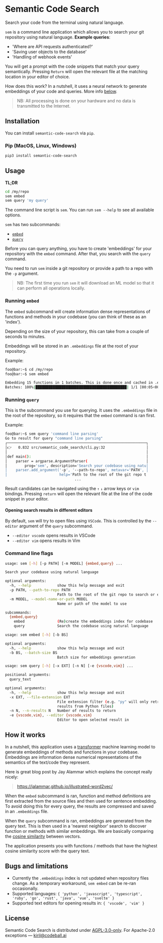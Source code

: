 # Semantic Code Search

Search your code from the terminal using natural language.

`sem` is a command line application which allows you to search your git repository using natural language. **Example queries**:

- 'Where are API requests authenticated?'
- 'Saving user objects to the database'
- 'Handling of webhook events'

You will get a prompt with the code snippets that match your query semantically. Pressing `Return` will open the relevant file at the matching location in your editor of choice.

How does this work? In a nutshell, it uses a neural network to generate embeddings of your code and queries. More info [below](#how-it-works).

> NB: All processing is done on your hardware and no data is transmitted to the Internet.

## Installation

You can install `semantic-code-search` via `pip`.

### Pip (MacOS, Linux, Windows)

```bash
pip3 install semantic-code-search
```

## Usage

**TL;DR**

```bash
cd /my/repo
sem embed
sem query 'my query'
```

The command line script is `sem`. You can run `sem --help` to see all available options.

`sem` has two subcommands:

- [`embed`](#running-embed)
- [`query`](#running-query)

Before you can query anything, you have to create 'embeddings' for your repository with the `embed` command. After that, you search with the `query` command.

You need to run `sem` inside a git repository or provide a path to a repo with the `-p` argument.

> NB: The first time you run `sem` it will download an ML model so that it can perform all operations locally.

### Running `embed`

The `embed` subcommand will create information dense representations of functions and methods in your codebase (you can think of these as an 'index').

Depending on the size of your repository, this can take from a couple of seconds to minutes.

Embeddings will be stored in an `.embeddings` file at the root of your repository.

Example:

```bash session
foo@bar:~$ cd /my/repo
foo@bar:~$ sem embed

Embedding 15 functions in 1 batches. This is done once and cached in .embeddings
Batches: 100%|██████████████████████████████████████████| 1/1 [00:05<00:00,  5.05s/it]
```

### Running `query`

This is the subcommand you use for querying. It uses the `.embeddings` file in the root of the repository, so it requires that the `embed` command is ran first.

Example:

```bash session
foo@bar:~$ sem query 'command line parsing'
Go to result for query "command line parsing"
┌────────────────────────────────────────────────────────────────┐
│👉   0.832 src/semantic_code_search/cli.py:32                   │
│                                                                │
│def main():                                                     │
│    parser = argparse.ArgumentParser(                           │
│        prog='sem', description='Search your codebase using natu│
│    parser.add_argument('-p', '--path-to-repo', metavar='PATH', │
│                        help='Path to the root of the git repo t
                                ...
```

Result candidates can be navigated using the `↑` `↓` arrow keys or `vim` bindings. Pressing `return` will open the relevant file at the line of the code snippet in your editor.

#### Opening search results in different editors

By default, `sem` will try to open files using `VSCode`. This is controlled by the `--editor` argument of the `query` subcommand.

- `--editor vscode` opens results in VSCode
- `--editor vim` opens results in Vim

### Command line flags

``` bash
usage: sem [-h] [-p PATH] [-m MODEL] {embed,query} ...

Search your codebase using natural language

optional arguments:
  -h, --help            show this help message and exit
  -p PATH, --path-to-repo PATH
                        Path to the root of the git repo to search or embed
  -m MODEL, --model-name-or-path MODEL
                        Name or path of the model to use

subcommands:
  {embed,query}
    embed               (Re)create the embeddings index for codebase
    query               Search the codebase using natural language

```

``` bash
usage: sem embed [-h] [-b BS]

optional arguments:
  -h, --help            show this help message and exit
  -b BS, --batch-size BS
                        Batch size for embeddings generation

```

``` bash
usage: sem query [-h] [-x EXT] [-n N] [-e {vscode,vim}] ...

positional arguments:
  query_text

optional arguments:
  -h, --help            show this help message and exit
  -x EXT, --file-extension EXT
                        File extension filter (e.g. "py" will only retrun
                        results from Python files)
  -n N, --n-results N   Number of results to return
  -e {vscode,vim}, --editor {vscode,vim}
                        Editor to open selected result in
```

## How it works

In a nutshell, this application uses a [transformer](https://en.wikipedia.org/wiki/Transformer_(machine_learning_model)) machine learning model to generate embeddings of methods and functions in your codebase. Embeddings are information dense numerical representations of the semantics of the text/code they represent.

Here is  great blog post by Jay Alammar which explains the concept really nicely:
> <https://jalammar.github.io/illustrated-word2vec/>

When the `embed` subcommand is ran, function and method definitions are first extracted from the source files and then used for sentence embedding. To avoid doing this for every query, the results are compressed and saved in an `.embeddings` file.

When the `query` subcommand is ran, embeddings are generated from the query text. This is then used in a 'nearest neighbor' search to discover function or methods with similar embeddings. We are basically comparing the [cosine similarity](https://en.wikipedia.org/wiki/Cosine_similarity) between vectors.

The application presents you with functions / methods that have the highest cosine similarity score with the query text.

## Bugs and limitations

- Currently the `.embeddings` index is not updated when repository files change. As a temporary workaround, `sem embed` can be re-ran occasionally.
- Supported languages: `{ 'python', 'javascript', 'typescript', 'ruby', 'go', 'rust', 'java', 'vue', 'svelte' }`
- Supported text editors for opening results in: `{ 'vscode', 'vim' }`

## License

Semantic Code Search is distributed under [AGPL-3.0-only](LICENSE.txt). For Apache-2.0 exceptions — <kiril@codeball.ai>
